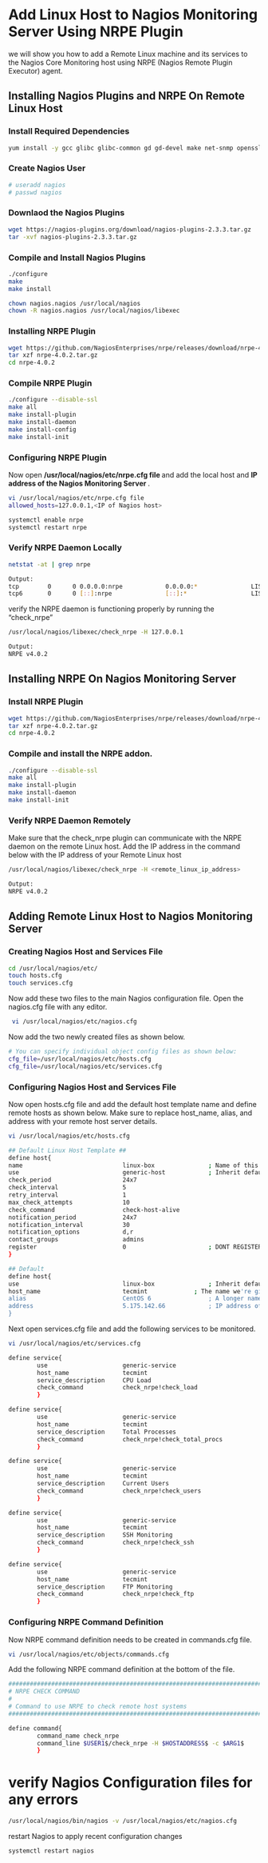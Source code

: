 # Add Linux Host to Nagios Monitoring Server Using NRPE Plugin
we will show you how to add a Remote Linux machine and its services to the Nagios Core Monitoring host using NRPE (Nagios Remote Plugin Executor) agent.

## Installing Nagios Plugins and NRPE On Remote Linux Host
### Install Required Dependencies
```sh
yum install -y gcc glibc glibc-common gd gd-devel make net-snmp openssl-devel tar wget
```
### Create Nagios User
```sh
# useradd nagios
# passwd nagios
```
### Downlaod the Nagios Plugins
```sh
wget https://nagios-plugins.org/download/nagios-plugins-2.3.3.tar.gz
tar -xvf nagios-plugins-2.3.3.tar.gz
```
### Compile and Install Nagios Plugins
```sh
./configure 
make
make install

chown nagios.nagios /usr/local/nagios
chown -R nagios.nagios /usr/local/nagios/libexec
```
### Installing NRPE Plugin
```sh
wget https://github.com/NagiosEnterprises/nrpe/releases/download/nrpe-4.0.2/nrpe-4.0.2.tar.gz
tar xzf nrpe-4.0.2.tar.gz
cd nrpe-4.0.2
```
### Compile NRPE Plugin
```sh
./configure --disable-ssl
make all
make install-plugin
make install-daemon
make install-config
make install-init
```
### Configuring NRPE Plugin
Now open <b> /usr/local/nagios/etc/nrpe.cfg file </b> and add the local host and <b> IP address of the Nagios Monitoring Server </b>.
```sh
vi /usr/local/nagios/etc/nrpe.cfg file
allowed_hosts=127.0.0.1,<IP of Nagios host>

systemctl enable nrpe
systemctl restart nrpe
```
### Verify NRPE Daemon Locally
```sh
netstat -at | grep nrpe

Output:
tcp        0      0 0.0.0.0:nrpe            0.0.0.0:*               LISTEN     
tcp6       0      0 [::]:nrpe               [::]:*                  LISTEN 
```
verify the NRPE daemon is functioning properly by running the “check_nrpe”
```sh
/usr/local/nagios/libexec/check_nrpe -H 127.0.0.1

Output:
NRPE v4.0.2
```

## Installing NRPE On Nagios Monitoring Server

###  Install NRPE Plugin
```sh
wget https://github.com/NagiosEnterprises/nrpe/releases/download/nrpe-4.0.2/nrpe-4.0.2.tar.gz
tar xzf nrpe-4.0.2.tar.gz
cd nrpe-4.0.2
```

### Compile and install the NRPE addon.
```sh
./configure --disable-ssl
make all
make install-plugin
make install-daemon
make install-init
```
### Verify NRPE Daemon Remotely
Make sure that the check_nrpe plugin can communicate with the NRPE daemon on the remote Linux host. Add the IP address in the command below with the IP address of your Remote Linux host
```sh
/usr/local/nagios/libexec/check_nrpe -H <remote_linux_ip_address>

Output:
NRPE v4.0.2
```
## Adding Remote Linux Host to Nagios Monitoring Server

###  Creating Nagios Host and Services File
```sh
cd /usr/local/nagios/etc/
touch hosts.cfg
touch services.cfg
```
Now add these two files to the main Nagios configuration file. Open the nagios.cfg file with any editor.
```sh
 vi /usr/local/nagios/etc/nagios.cfg
```
Now add the two newly created files as shown below.
```sh
# You can specify individual object config files as shown below:
cfg_file=/usr/local/nagios/etc/hosts.cfg
cfg_file=/usr/local/nagios/etc/services.cfg
```

### Configuring Nagios Host and Services File
Now open hosts.cfg file and add the default host template name and define remote hosts as shown below. Make sure to replace host_name, alias, and address with your remote host server details.
```sh
vi /usr/local/nagios/etc/hosts.cfg
```
```sh
## Default Linux Host Template ##
define host{
name                            linux-box               ; Name of this template
use                             generic-host            ; Inherit default values
check_period                    24x7        
check_interval                  5       
retry_interval                  1       
max_check_attempts              10      
check_command                   check-host-alive
notification_period             24x7    
notification_interval           30      
notification_options            d,r     
contact_groups                  admins  
register                        0                       ; DONT REGISTER THIS - ITS A TEMPLATE
}

## Default
define host{
use                             linux-box               ; Inherit default values from a template
host_name                       tecmint		        ; The name we're giving to this server
alias                           CentOS 6                ; A longer name for the server
address                         5.175.142.66            ; IP address of Remote Linux host
}
```
Next open services.cfg file and add the following services to be monitored.
```sh
vi /usr/local/nagios/etc/services.cfg
```
```sh
define service{
        use                     generic-service
        host_name               tecmint
        service_description     CPU Load
        check_command           check_nrpe!check_load
        }

define service{
        use                     generic-service
        host_name               tecmint
        service_description     Total Processes
        check_command           check_nrpe!check_total_procs
        }

define service{
        use                     generic-service
        host_name               tecmint
        service_description     Current Users
        check_command           check_nrpe!check_users
        }

define service{
        use                     generic-service
        host_name               tecmint
        service_description     SSH Monitoring
        check_command           check_nrpe!check_ssh
        }

define service{
        use                     generic-service
        host_name               tecmint
        service_description     FTP Monitoring
        check_command           check_nrpe!check_ftp
        }
```

### Configuring NRPE Command Definition
Now NRPE command definition needs to be created in commands.cfg file.
```sh
vi /usr/local/nagios/etc/objects/commands.cfg
```
Add the following NRPE command definition at the bottom of the file.
```sh
###############################################################################
# NRPE CHECK COMMAND
#
# Command to use NRPE to check remote host systems
###############################################################################

define command{
        command_name check_nrpe
        command_line $USER1$/check_nrpe -H $HOSTADDRESS$ -c $ARG1$
        }
```
# verify Nagios Configuration files for any errors
```sh
/usr/local/nagios/bin/nagios -v /usr/local/nagios/etc/nagios.cfg
```
restart Nagios to apply recent configuration changes
```sh
systemctl restart nagios
```
